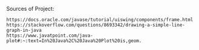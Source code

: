 Sources of Project:

    https://docs.oracle.com/javase/tutorial/uiswing/components/frame.html
    https://stackoverflow.com/questions/8693342/drawing-a-simple-line-graph-in-java
    https://www.javatpoint.com/java-plot#:~:text=In%20Java%2C%20Java%20Plot%20is,geom.